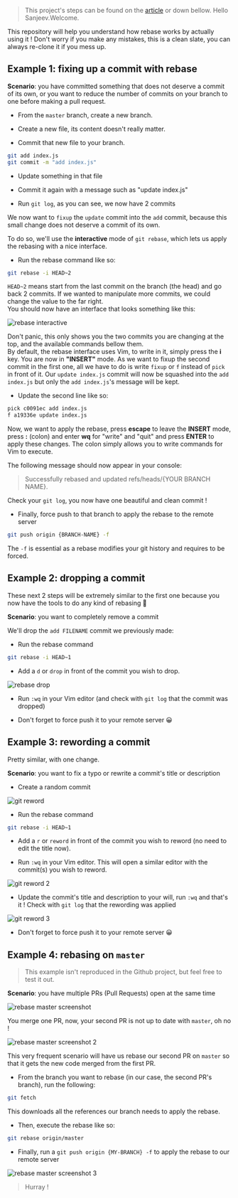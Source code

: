 > This project's steps can be found on the [article](https://dev.to/christopherkade/up-your-git-game-and-clean-up-your-history-4j3j) or down bellow. Hello Sanjeev.Welcome.

This repository will help you understand how rebase works by actually using it ! Don't worry if you make any mistakes, this is a clean slate, you can always re-clone it if you mess up.

## Example 1: fixing up a commit with rebase

**Scenario**: you have committed something that does not deserve a commit of its own, or you want to reduce the number of commits on your branch to one before making a pull request.

- From the `master` branch, create a new branch.

- Create a new file, its content doesn't really matter.

- Commit that new file to your branch.

```bash
git add index.js
git commit -m "add index.js"
```

- Update something in that file

- Commit it again with a message such as "update index.js"

- Run `git log`, as you can see, we now have 2 commits

We now want to `fixup` the `update` commit into the `add` commit, because this small change does not deserve a commit of its own.

To do so, we'll use the **interactive** mode of `git rebase`, which lets us apply the rebasing with a nice interface.

- Run the rebase command like so:

```bash
git rebase -i HEAD~2
```

`HEAD~2` means start from the last commit on the branch (the head) and go back 2 commits. If we wanted to manipulate more commits, we could change the value to the far right.  
You should now have an interface that looks something like this:

![rebase interactive](https://thepracticaldev.s3.amazonaws.com/i/h4po6e92b0icvrpki9sz.png)

Don't panic, this only shows you the two commits you are changing at the top, and the available commands bellow them.   
By default, the rebase interface uses Vim, to write in it, simply press the **i** key. You are now in **"INSERT"** mode. As we want to fixup the second commit in the first one, all we have to do is write `fixup` or `f` instead of `pick` in front of it. Our `update index.js` commit will now be squashed into the `add index.js` but only the `add index.js`'s message will be kept.

- Update the second line like so:

```bash
pick c0091ec add index.js
f a19336e update index.js
```

Now, we want to apply the rebase, press **escape** to leave the **INSERT** mode, press **:** (colon) and enter **wq** for "write" and "quit" and press **ENTER** to apply these changes. The colon simply allows you to write commands for Vim to execute. 

The following message should now appear in your console:

> Successfully rebased and updated refs/heads/{YOUR BRANCH NAME}.

Check your `git log`, you now have one beautiful and clean commit !

- Finally, force push to that branch to apply the rebase to the remote server

```bash
git push origin {BRANCH-NAME} -f
```

The `-f` is essential as a rebase modifies your git history and requires to be forced.

## Example 2: dropping a commit

These next 2 steps will be extremely similar to the first one because you now have the tools to do any kind of rebasing 🎉

**Scenario**: you want to completely remove a commit

We'll drop the `add FILENAME` commit we previously made:

- Run the rebase command

```bash
git rebase -i HEAD~1
```

- Add a `d` or `drop` in front of the commit you wish to drop.

![rebase drop](https://thepracticaldev.s3.amazonaws.com/i/nl7wqia23khpgf7by6jf.png)

- Run `:wq` in your Vim editor (and check with `git log` that the commit was dropped)

- Don't forget to force push it to your remote server 😀

## Example 3: rewording a commit

Pretty similar, with one change.

**Scenario**: you want to fix a typo or rewrite a commit's title or description

- Create a random commit

![git reword](https://thepracticaldev.s3.amazonaws.com/i/o88cmcyqj1596f52gyiy.png)

- Run the rebase command

```bash
git rebase -i HEAD~1
```

- Add a `r` or `reword` in front of the commit you wish to reword (no need to edit the title now).

- Run `:wq` in your Vim  editor. This will open a similar editor with the commit(s) you wish to reword.

![git reword 2](https://thepracticaldev.s3.amazonaws.com/i/ou14d5c0l0wisqix9wr2.png)

- Update the commit's title and description to your will, run `:wq` and that's it ! Check with `git log` that the rewording was applied

![git reword 3](https://thepracticaldev.s3.amazonaws.com/i/b1o6v4ichuc69ruig868.png)

- Don't forget to force push it to your remote server 😀

## Example 4: rebasing on `master`

> This example isn't reproduced in the Github project, but feel free to test it out.

**Scenario**: you have multiple PRs (Pull Requests) open at the same time

![rebase master screenshot](https://thepracticaldev.s3.amazonaws.com/i/ja8pn2wr7pl39yhaxf76.png)

You merge one PR, now, your second PR is not up to date with `master`, oh no !

![rebase master screenshot 2](https://thepracticaldev.s3.amazonaws.com/i/bl9r2aajzi2384qa4f9n.png)

This very frequent scenario will have us rebase our second PR on `master` so that it gets the new code merged from the first PR.

- From the branch you want to rebase (in our case, the second PR's branch), run the following:

```bash
git fetch
```

This downloads all the references our branch needs to apply the rebase. 

- Then, execute the rebase like so:

```bash
git rebase origin/master
```

- Finally, run a `git push origin {MY-BRANCH} -f` to apply the rebase to our remote server

![rebase master screenshot 3](https://thepracticaldev.s3.amazonaws.com/i/m220k16b638zl42xaqbo.png)

> Hurray !

